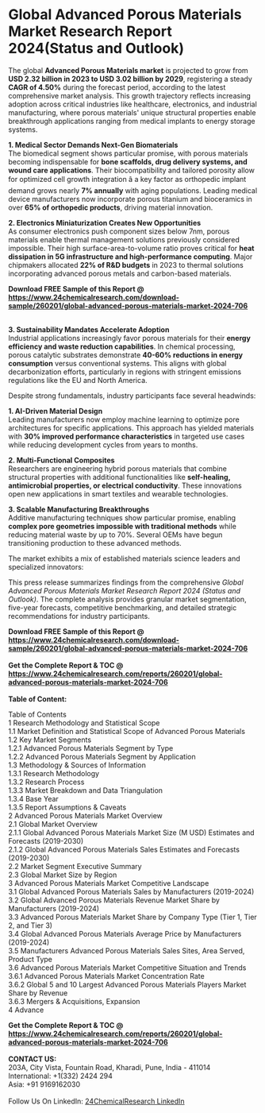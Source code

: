 <h1>Global Advanced Porous Materials Market Research Report 2024(Status and Outlook)</h1><p>The global <strong>Advanced Porous Materials market</strong> is projected to grow from <strong>USD 2.32 billion in 2023 to USD 3.02 billion by 2029</strong>, registering a steady <strong>CAGR of 4.50%</strong> during the forecast period, according to the latest comprehensive market analysis. This growth trajectory reflects increasing adoption across critical industries like healthcare, electronics, and industrial manufacturing, where porous materials' unique structural properties enable breakthrough applications ranging from medical implants to energy storage systems.</p><p><strong>1. Medical Sector Demands Next-Gen Biomaterials<br></strong>
The biomedical segment shows particular promise, with porous materials becoming indispensable for <strong>bone scaffolds, drug delivery systems, and wound care applications</strong>. Their biocompatibility and tailored porosity allow for optimized cell growth integration â a key factor as orthopedic implant demand grows nearly <strong>7% annually</strong> with aging populations. Leading medical device manufacturers now incorporate porous titanium and bioceramics in over <strong>65% of orthopedic products</strong>, driving material innovation.</p><p><strong>2. Electronics Miniaturization Creates New Opportunities<br></strong>
As consumer electronics push component sizes below 7nm, porous materials enable thermal management solutions previously considered impossible. Their high surface-area-to-volume ratio proves critical for <strong>heat dissipation in 5G infrastructure and high-performance computing</strong>. Major chipmakers allocated <strong>22% of R&amp;D budgets</strong> in 2023 to thermal solutions incorporating advanced porous metals and carbon-based materials.</p><div><b>Download FREE Sample of this Report @ 
            <a href="https://www.24chemicalresearch.com/download-sample/260201/global-advanced-porous-materials-market-2024-706">
            https://www.24chemicalresearch.com/download-sample/260201/global-advanced-porous-materials-market-2024-706</a></b></div><br><p><strong>3. Sustainability Mandates Accelerate Adoption<br></strong>
Industrial applications increasingly favor porous materials for their <strong>energy efficiency and waste reduction capabilities</strong>. In chemical processing, porous catalytic substrates demonstrate <strong>40-60% reductions in energy consumption</strong> versus conventional systems. This aligns with global decarbonization efforts, particularly in regions with stringent emissions regulations like the EU and North America.</p><p>Despite strong fundamentals, industry participants face several headwinds:</p><p><strong>1. AI-Driven Material Design<br></strong>
Leading manufacturers now employ machine learning to optimize pore architectures for specific applications. This approach has yielded materials with <strong>30% improved performance characteristics</strong> in targeted use cases while reducing development cycles from years to months.</p><p><strong>2. Multi-Functional Composites<br></strong>
Researchers are engineering hybrid porous materials that combine structural properties with additional functionalities like <strong>self-healing, antimicrobial properties, or electrical conductivity</strong>. These innovations open new applications in smart textiles and wearable technologies.</p><p><strong>3. Scalable Manufacturing Breakthroughs<br></strong>
Additive manufacturing techniques show particular promise, enabling <strong>complex pore geometries impossible with traditional methods</strong> while reducing material waste by up to 70%. Several OEMs have begun transitioning production to these advanced methods.</p><p>The market exhibits a mix of established materials science leaders and specialized innovators:</p><p>This press release summarizes findings from the comprehensive <em>Global Advanced Porous Materials Market Research Report 2024 (Status and Outlook)</em>. The complete analysis provides granular market segmentation, five-year forecasts, competitive benchmarking, and detailed strategic recommendations for industry participants.</p><div><b>Download FREE Sample of this Report @ 
            <a href="https://www.24chemicalresearch.com/download-sample/260201/global-advanced-porous-materials-market-2024-706">
            https://www.24chemicalresearch.com/download-sample/260201/global-advanced-porous-materials-market-2024-706</a></b></div><br><div><b>Get the Complete Report & TOC @ 
            <a href="https://www.24chemicalresearch.com/reports/260201/global-advanced-porous-materials-market-2024-706">
            https://www.24chemicalresearch.com/reports/260201/global-advanced-porous-materials-market-2024-706</a></b></div><br>
            <b>Table of Content:</b><p>Table of Contents<br />
1 Research Methodology and Statistical Scope<br />
1.1 Market Definition and Statistical Scope of Advanced Porous Materials<br />
1.2 Key Market Segments<br />
1.2.1 Advanced Porous Materials Segment by Type<br />
1.2.2 Advanced Porous Materials Segment by Application<br />
1.3 Methodology & Sources of Information<br />
1.3.1 Research Methodology<br />
1.3.2 Research Process<br />
1.3.3 Market Breakdown and Data Triangulation<br />
1.3.4 Base Year<br />
1.3.5 Report Assumptions & Caveats<br />
2 Advanced Porous Materials Market Overview<br />
2.1 Global Market Overview<br />
2.1.1 Global Advanced Porous Materials Market Size (M USD) Estimates and Forecasts (2019-2030)<br />
2.1.2 Global Advanced Porous Materials Sales Estimates and Forecasts (2019-2030)<br />
2.2 Market Segment Executive Summary<br />
2.3 Global Market Size by Region<br />
3 Advanced Porous Materials Market Competitive Landscape<br />
3.1 Global Advanced Porous Materials Sales by Manufacturers (2019-2024)<br />
3.2 Global Advanced Porous Materials Revenue Market Share by Manufacturers (2019-2024)<br />
3.3 Advanced Porous Materials Market Share by Company Type (Tier 1, Tier 2, and Tier 3)<br />
3.4 Global Advanced Porous Materials Average Price by Manufacturers (2019-2024)<br />
3.5 Manufacturers Advanced Porous Materials Sales Sites, Area Served, Product Type<br />
3.6 Advanced Porous Materials Market Competitive Situation and Trends<br />
3.6.1 Advanced Porous Materials Market Concentration Rate<br />
3.6.2 Global 5 and 10 Largest Advanced Porous Materials Players Market Share by Revenue<br />
3.6.3 Mergers & Acquisitions, Expansion<br />
4 Advance</p><div><b>Get the Complete Report & TOC @ 
            <a href="https://www.24chemicalresearch.com/reports/260201/global-advanced-porous-materials-market-2024-706">
            https://www.24chemicalresearch.com/reports/260201/global-advanced-porous-materials-market-2024-706</a></b></div><br><b>CONTACT US:</b><br>
            203A, City Vista, Fountain Road, Kharadi, Pune, India - 411014<br>
            International: +1(332) 2424 294<br>
            Asia: +91 9169162030 <br><br>
            Follow Us On LinkedIn: <a href="https://www.linkedin.com/company/24chemicalresearch/">24ChemicalResearch LinkedIn</a>